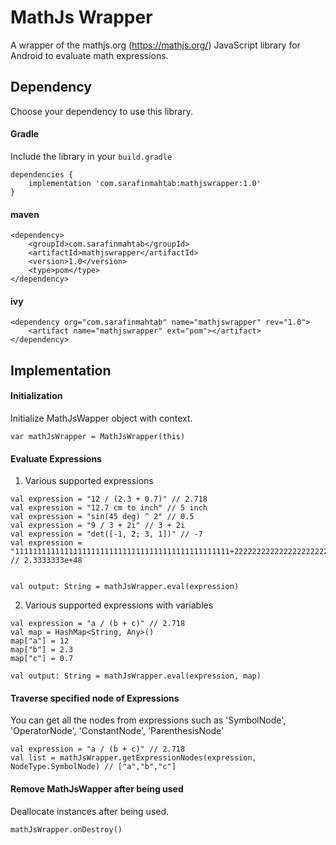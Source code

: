 # MathJs Wrapper
A wrapper of the mathjs.org (https://mathjs.org/) JavaScript library for Android to evaluate math expressions.


## Dependency
Choose your dependency to use this library.

#### Gradle

Include the library in your ``build.gradle``

```
dependencies {
    implementation 'com.sarafinmahtab:mathjswrapper:1.0'
}
```

#### maven

```
<dependency>
	<groupId>com.sarafinmahtab</groupId>
	<artifactId>mathjswrapper</artifactId>
	<version>1.0</version>
	<type>pom</type>
</dependency>
```

#### ivy

```
<dependency org="com.sarafinmahtab" name="mathjswrapper" rev="1.0">
	<artifact name="mathjswrapper" ext="pom"></artifact>
</dependency>
```



## Implementation

#### Initialization

Initialize MathJsWapper object with context.
```
var mathJsWrapper = MathJsWrapper(this)
```

#### Evaluate Expressions

1. Various supported expressions

```
val expression = "12 / (2.3 + 0.7)" // 2.718
val expression = "12.7 cm to inch" // 5 inch
val expression = "sin(45 deg) ^ 2" // 0.5
val expression = "9 / 3 + 2i" // 3 + 2i
val expression = "det([-1, 2; 3, 1])" // -7
val expression = "111111111111111111111111111111111111111111111111+2222222222222222222222222222222222222222222222222" // 2.3333333e+48


val output: String = mathJsWrapper.eval(expression)
```

2. Various supported expressions with variables

```
val expression = "a / (b + c)" // 2.718
val map = HashMap<String, Any>()
map["a"] = 12
map["b"] = 2.3
map["c"] = 0.7

val output: String = mathJsWrapper.eval(expression, map)
```

#### Traverse specified node of Expressions

You can get all the nodes from expressions such as 'SymbolNode', 'OperatorNode', 'ConstantNode', 'ParenthesisNode'
```
val expression = "a / (b + c)" // 2.718
val list = mathJsWrapper.getExpressionNodes(expression, NodeType.SymbolNode) // ["a","b","c"]
```

#### Remove MathJsWapper after being used

Deallocate instances after being used.
```
mathJsWrapper.onDestroy()
```
